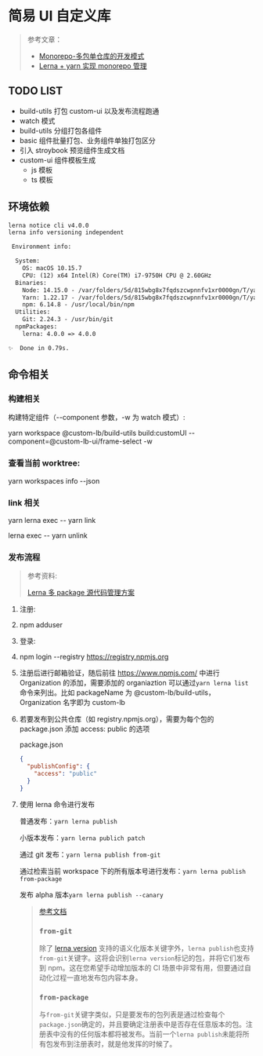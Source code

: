 # 简易 UI 自定义库

> 参考文章：
> 
> - [Monorepo-多包单仓库的开发模式](https://juejin.cn/post/6844904206076248072)
> - [Lerna + yarn 实现 monorepo 管理](https://juejin.cn/post/6844904112534847501)

## TODO LIST

- build-utils 打包 custom-ui 以及发布流程跑通
- watch 模式
- build-utils 分组打包各组件
- basic 组件批量打包、业务组件单独打包区分
- 引入 stroybook 预览组件生成文档
- custom-ui 组件模板生成
  - js 模板
  - ts 模板

## 环境依赖

```txt
lerna notice cli v4.0.0
lerna info versioning independent

 Environment info:

  System:
    OS: macOS 10.15.7
    CPU: (12) x64 Intel(R) Core(TM) i7-9750H CPU @ 2.60GHz
  Binaries:
    Node: 14.15.0 - /var/folders/5d/815wbg8x7fqdszcwpnnfv1xr0000gn/T/yarn--1638672100483-0.05005264529990461/node
    Yarn: 1.22.17 - /var/folders/5d/815wbg8x7fqdszcwpnnfv1xr0000gn/T/yarn--1638672100483-0.05005264529990461/yarn
    npm: 6.14.8 - /usr/local/bin/npm
  Utilities:
    Git: 2.24.3 - /usr/bin/git
  npmPackages:
    lerna: 4.0.0 => 4.0.0 

✨  Done in 0.79s.
```

## 命令相关

### 构建相关

构建特定组件（--component 参数，-w 为 watch 模式）:

yarn workspace @custom-lb/build-utils build:customUI --component=@custom-lb-ui/frame-select -w

### 查看当前 worktree:

yarn workspaces info --json

### link 相关

yarn lerna exec -- yarn link

lerna exec -- yarn unlink

### 发布流程

> 参考资料:
>
> [Lerna 多 package 源代码管理方案](https://blog.csdn.net/mjzhang1993/article/details/111563436)

1. 注册:

2. npm adduser

3. 登录:

4. npm login --registry https://registry.npmjs.org

5. 注册后进行邮箱验证，随后前往 https://www.npmjs.com/ 中进行 Organization 的添加，需要添加的 organiaztion 可以通过`yarn lerna list`命令来列出。比如 packageName 为 @custom-lb/build-utils，Organization 名字即为 custom-lb

6. 若要发布到公共仓库（如 registry.npmjs.org），需要为每个包的 package.json 添加 access: public 的选项

   package.json

   ```json
   {
     "publishConfig": {
       "access": "public"
     }
   }
   ```

7. 使用 lerna 命令进行发布

   普通发布：`yarn lerna publish`

   小版本发布：`yarn lerna publich patch`

   通过 git 发布：`yarn lerna publish from-git`

   通过检索当前 workspace 下的所有版本号进行发布：`yarn lerna publish from-package`

   发布 alpha 版本`yarn lerna publish --canary`

   > [参考文档](http://www.febeacon.com/lerna-docs-zh-cn/routes/commands/publish.html#from-git)
   >
   > ### `from-git`
   >
   > 除了 [lerna version](https://github.com/lerna/lerna/tree/master/commands/version#positionals) 支持的语义化版本关键字外，`lerna publish`也支持`from-git`关键字。这将会识别`lerna version`标记的包，并将它们发布到 npm。这在您希望手动增加版本的 CI 场景中非常有用，但要通过自动化过程一直地发布包内容本身。
   >
   > ### `from-package`
   >
   > 与`from-git`关键字类似，只是要发布的包列表是通过检查每个`package.json`确定的，并且要确定注册表中是否存在任意版本的包。注册表中没有的任何版本都将被发布。当前一个`lerna publish`未能将所有包发布到注册表时，就是他发挥的时候了。